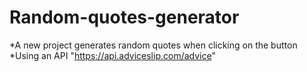 # Random-quotes-generator
*A new project generates random quotes when clicking on the button <br/>
*Using an API "https://api.adviceslip.com/advice"
